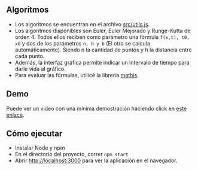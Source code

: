 ## Algoritmos
- Los algoritmos se encuentran en el archivo [src/utils.js](https://github.com/nlopezm/met-euler/blob/master/src/utils.js "src/utils.js").
- Los algoritmos disponibles son Euler, Euler Mejorado y Runge-Kutta de orden 4. Todos ellos reciben como parámetro una fórmula `f(x,t), t0, x0` y dos de los parámetros `n, h y b` (El otro se calcula automáticamente). Siendo n la cantidad de puntos y h la distancia entre cada punto.
- Además, la interfaz gráfica permite indicar un intervalo de tiempo para darle vida al gráfico.
- Para evaluar las fórmulas, utilicé la librería [mathjs](https://mathjs.org/ "mathjs").

## Demo
Puede ver un video con una mínima demostración haciendo click en [este enlace](https://drive.google.com/file/d/1A-NMOEk2vIu0nxsR7juw9jo4oPjbUm6r/view "este enlace").

## Cómo ejecutar
- Instalar Node y npm
- En el directorio del proyecto, correr `npm start`
- Abrir [http://localhost:3000](http://localhost:3000) para ver la aplicación en el navegador.